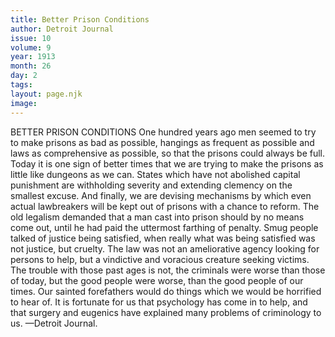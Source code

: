 ```yaml
---
title: Better Prison Conditions
author: Detroit Journal
issue: 10
volume: 9
year: 1913
month: 26
day: 2
tags:
layout: page.njk
image:
---
```

BETTER PRISON CONDITIONS    One hundred years ago men seemed to try to make prisons as bad as possible, hangings as frequent as possible and laws as comprehensive as possible, so that the prisons could always be full. Today it is one sign of better times that we are trying to make the prisons as little like dungeons as we can. States which have not abolished capital punishment are withholding severity and extending clemency on the smallest excuse. And finally, we are devising mechanisms by which even actual lawbreakers will be kept out of prisons with a chance to reform. The old legalism demanded that a man cast into prison should by no means come out, until he had paid the uttermost farthing of penalty. Smug people talked of justice being satisfied, when really what was being satisfied was not justice, but cruelty. The law was not an ameliorative agency looking for persons to help, but a vindictive and voracious creature seeking victims. The trouble with those past ages is not, the criminals were worse than those of today, but the good people were worse, than the good people of our times. Our sainted forefathers would do things which we would be horrified to hear of. It is fortunate for us that psychology has come in to help, and that surgery and eugenics have explained many problems of criminology to us. —Detroit Journal. 


